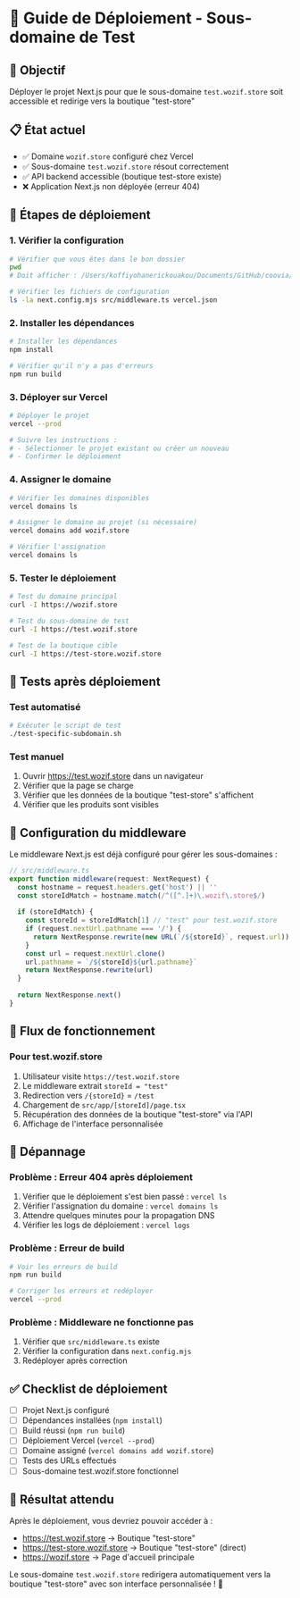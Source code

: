 # 🚀 Guide de Déploiement - Sous-domaine de Test

## 🎯 Objectif
Déployer le projet Next.js pour que le sous-domaine `test.wozif.store` soit accessible et redirige vers la boutique "test-store"

## 📋 État actuel
- ✅ Domaine `wozif.store` configuré chez Vercel
- ✅ Sous-domaine `test.wozif.store` résout correctement
- ✅ API backend accessible (boutique test-store existe)
- ❌ Application Next.js non déployée (erreur 404)

## 🔧 Étapes de déploiement

### 1. Vérifier la configuration
```bash
# Vérifier que vous êtes dans le bon dossier
pwd
# Doit afficher : /Users/koffiyohanerickouakou/Documents/GitHub/coovia/boutique-client-next

# Vérifier les fichiers de configuration
ls -la next.config.mjs src/middleware.ts vercel.json
```

### 2. Installer les dépendances
```bash
# Installer les dépendances
npm install

# Vérifier qu'il n'y a pas d'erreurs
npm run build
```

### 3. Déployer sur Vercel
```bash
# Déployer le projet
vercel --prod

# Suivre les instructions :
# - Sélectionner le projet existant ou créer un nouveau
# - Confirmer le déploiement
```

### 4. Assigner le domaine
```bash
# Vérifier les domaines disponibles
vercel domains ls

# Assigner le domaine au projet (si nécessaire)
vercel domains add wozif.store

# Vérifier l'assignation
vercel domains ls
```

### 5. Tester le déploiement
```bash
# Test du domaine principal
curl -I https://wozif.store

# Test du sous-domaine de test
curl -I https://test.wozif.store

# Test de la boutique cible
curl -I https://test-store.wozif.store
```

## 🧪 Tests après déploiement

### Test automatisé
```bash
# Exécuter le script de test
./test-specific-subdomain.sh
```

### Test manuel
1. Ouvrir https://test.wozif.store dans un navigateur
2. Vérifier que la page se charge
3. Vérifier que les données de la boutique "test-store" s'affichent
4. Vérifier que les produits sont visibles

## 🔧 Configuration du middleware

Le middleware Next.js est déjà configuré pour gérer les sous-domaines :

```typescript
// src/middleware.ts
export function middleware(request: NextRequest) {
  const hostname = request.headers.get('host') || ''
  const storeIdMatch = hostname.match(/^([^.]+)\.wozif\.store$/)
  
  if (storeIdMatch) {
    const storeId = storeIdMatch[1] // "test" pour test.wozif.store
    if (request.nextUrl.pathname === '/') {
      return NextResponse.rewrite(new URL(`/${storeId}`, request.url))
    }
    const url = request.nextUrl.clone()
    url.pathname = `/${storeId}${url.pathname}`
    return NextResponse.rewrite(url)
  }
  
  return NextResponse.next()
}
```

## 🎯 Flux de fonctionnement

### Pour test.wozif.store
1. Utilisateur visite `https://test.wozif.store`
2. Le middleware extrait `storeId = "test"`
3. Redirection vers `/{storeId}` = `/test`
4. Chargement de `src/app/[storeId]/page.tsx`
5. Récupération des données de la boutique "test-store" via l'API
6. Affichage de l'interface personnalisée

## 🚨 Dépannage

### Problème : Erreur 404 après déploiement
1. Vérifier que le déploiement s'est bien passé : `vercel ls`
2. Vérifier l'assignation du domaine : `vercel domains ls`
3. Attendre quelques minutes pour la propagation DNS
4. Vérifier les logs de déploiement : `vercel logs`

### Problème : Erreur de build
```bash
# Voir les erreurs de build
npm run build

# Corriger les erreurs et redéployer
vercel --prod
```

### Problème : Middleware ne fonctionne pas
1. Vérifier que `src/middleware.ts` existe
2. Vérifier la configuration dans `next.config.mjs`
3. Redéployer après correction

## ✅ Checklist de déploiement

- [ ] Projet Next.js configuré
- [ ] Dépendances installées (`npm install`)
- [ ] Build réussi (`npm run build`)
- [ ] Déploiement Vercel (`vercel --prod`)
- [ ] Domaine assigné (`vercel domains add wozif.store`)
- [ ] Tests des URLs effectués
- [ ] Sous-domaine test.wozif.store fonctionnel

## 🎉 Résultat attendu

Après le déploiement, vous devriez pouvoir accéder à :
- https://test.wozif.store → Boutique "test-store"
- https://test-store.wozif.store → Boutique "test-store" (direct)
- https://wozif.store → Page d'accueil principale

Le sous-domaine `test.wozif.store` redirigera automatiquement vers la boutique "test-store" avec son interface personnalisée ! 🚀
